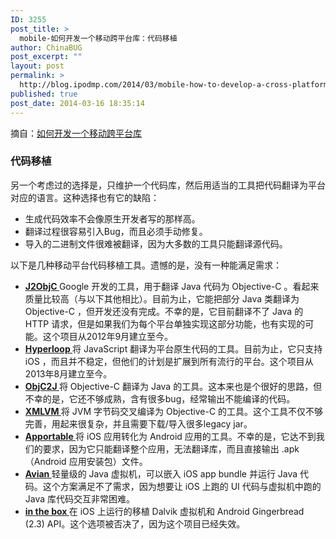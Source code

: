 ```yaml
---
ID: 3255
post_title: >
  mobile-如何开发一个移动跨平台库：代码移植
author: ChinaBUG
post_excerpt: ""
layout: post
permalink: >
  http://blog.ipodmp.com/2014/03/mobile-how-to-develop-a-cross-platform-mobile-library-code-transplant.html
published: true
post_date: 2014-03-16 18:35:14
---
```

摘自：<a href="http://mobile.51cto.com/hot-431737.htm">如何开发一个移动跨平台库</a>
<h3>代码移植</h3>
另一个考虑过的选择是，只维护一个代码库，然后用适当的工具把代码翻译为平台对应的语言。这种选择也有它的缺陷：
<ul>
	<li>生成代码效率不会像原生开发者写的那样高。</li>
	<li>翻译过程很容易引入Bug，而且必须手动修复。</li>
	<li>导入的二进制文件很难被翻译，因为大多数的工具只能翻译源代码。</li>
</ul>
以下是几种移动平台代码移植工具。遗憾的是，没有一种能满足需求：
<ul>
	<li><a href="http://code.google.com/p/j2objc/" target="_blank" rel="nofollow"><strong>J2ObjC
</strong></a>Google 开发的工具，用于翻译 Java 代码为 Objective-C 。看起来质量比较高（与以下其他相比）。目前为止，它能把部分 Java 类翻译为 Objective-C ，但开发还没有完成。不幸的是，它目前翻译不了 Java 的 HTTP 请求，但是如果我们为每个平台单独实现这部分功能，也有实现的可能。这个项目从2012年9月建立至今。</li>
	<li><a href="https://github.com/appcelerator/hyperloop" rel="nofollow"><strong>Hyperloop
</strong></a>将 JavaScript 翻译为平台原生代码的工具。目前为止，它只支持 iOS ，而且并不稳定，但他们的计划是扩展到所有流行的平台。这个项目从2013年8月建立至今。</li>
	<li><a href="http://code.google.com/p/objc2j/" target="_blank" rel="nofollow"><strong>ObjC2J
</strong></a>将 Objective-C 翻译为 Java 的工具。这本来也是个很好的思路，但不幸的是，它还不够成熟，含有很多bug，经常输出不能编译的代码。</li>
	<li><a href="http://xmlvm.org/" target="_blank" rel="nofollow"><strong>XMLVM
</strong></a>将 JVM 字节码交叉编译为 Objective-C 的工具。这个工具不仅不够完善，用起来很复杂，并且需要下载/导入很多legacy jar。</li>
	<li><a href="http://www.apportable.com/" target="_blank" rel="nofollow"><strong>Apportable
</strong></a>将 iOS 应用转化为 Android 应用的工具。不幸的是，它达不到我们的要求，因为它只能翻译整个应用，无法翻译库，而且直接输出 .apk（Android 应用安装包）文件。</li>
	<li><a href="http://oss.readytalk.com/avian/" target="_blank" rel="nofollow"><strong>Avian
</strong></a>轻量级的 Java 虚拟机，可以嵌入 iOS app bundle 并运行 Java 代码。这个方案满足不了需求，因为想要让 iOS 上跑的 UI 代码与虚拟机中跑的 Java 库代码交互非常困难。</li>
	<li><a href="http://code.google.com/p/in-the-box/" target="_blank" rel="nofollow"><strong>in the box
</strong></a>在 iOS 上运行的移植 Dalvik 虚拟机和 Android Gingerbread (2.3) API。这个选项被否决了，因为这个项目已经失效。</li>
</ul>
